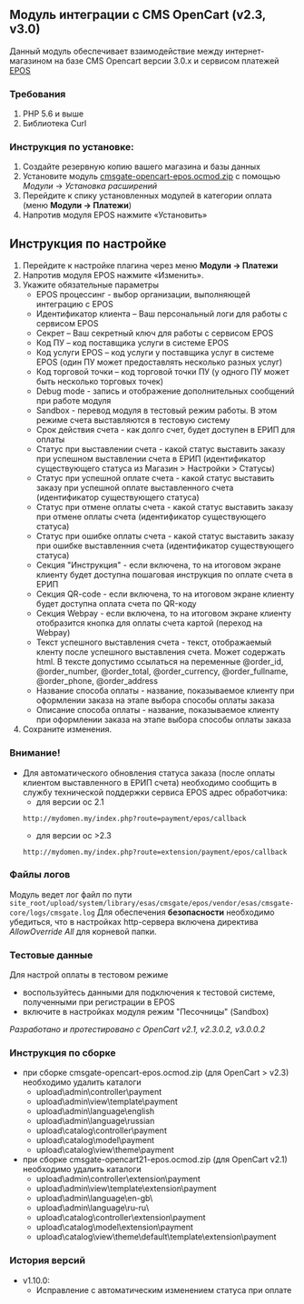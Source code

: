## Модуль интеграции с CMS OpenCart (v2.3, v3.0)

Данный модуль обеспечивает взаимодействие между интернет-магазином на базе CMS Opencart версии 3.0.x и сервисом платежей [EPOS](https://e-pos.by)

### Требования ###
1. PHP 5.6 и выше 
1. Библиотека Curl 

### Инструкция по установке:
1. Создайте резервную копию вашего магазина и базы данных
1. Установите модуль [cmsgate-opencart-epos.ocmod.zip](https://bitbucket.org/esasby/cmsgate-opencart-epos/src/master/cmsgate-opencart-epos.ocmod.zip) с помощью _Модули_ -> _Установка расширений_
1. Перейдите к спику установленных модулей в категории оплата (меню __Модули  -> Платежи__)
1. Напротив модуля EPOS нажмите «Установить»

## Инструкция по настройке
1. Перейдите к настройке плагина через меню __Модули  -> Платежи__
1. Напротив модуля EPOS нажмите «Изменить».
1. Укажите обязательные параметры
    * EPOS процессинг - выбор организации, выполняющей интеграцию с EPOS
    * Идентификатор клиента – Ваш персональный логи для работы с сервисом EPOS
    * Секрет – Ваш секретный ключ для работы с сервисом EPOS
    * Код ПУ – код поставщика услуги в системе EPOS
    * Код услуги EPOS – код услуги у поставщика услуг в системе EPOS (один ПУ может предоставлять несколько разных услуг)
    * Код торговой точки – код торговой точки ПУ (у одного ПУ может быть несколько торговых точек)
    * Debug mode - запись и отображение дополнительных сообщений при работе модуля
    * Sandbox - перевод модуля в тестовый режим работы. В этом режиме счета выставляются в тестовую систему
    * Срок действия счета - как долго счет, будет доступен в ЕРИП для оплаты    
    * Статус при выставлении счета  - какой статус выставить заказу при успешном выставлении счета в ЕРИП (идентификатор существующего статуса из Магазин > Настройки > Статусы)
    * Статус при успешной оплате счета - какой статус выставить заказу при успешной оплате выставленного счета (идентификатор существующего статуса)
    * Статус при отмене оплаты счета - какой статус выставить заказу при отмене оплаты счета (идентификатор существующего статуса)
    * Статус при ошибке оплаты счета - какой статус выставить заказу при ошибке выставленния счета (идентификатор существующего статуса)
    * Секция "Инструкция" - если включена, то на итоговом экране клиенту будет доступна пошаговая инструкция по оплате счета в ЕРИП
    * Секция QR-code - если включена, то на итоговом экране клиенту будет доступна оплата счета по QR-коду
    * Секция Webpay - если включена, то на итоговом экране клиенту отобразится кнопка для оплаты счета картой (переход на Webpay)
    * Текст успешного выставления счета - текст, отображаемый кленту после успешного выставления счета. Может содержать html. В тексте допустимо ссылаться на переменные @order_id, @order_number, @order_total, @order_currency, @order_fullname, @order_phone, @order_address
    * Название способа оплаты - название, показываемое клиенту при оформлении заказа на этапе выбора способы оплаты заказа
    * Описание способа оплаты - название, показываемое клиенту при оформлении заказа на этапе выбора способы оплаты заказа
1. Сохраните изменения.

### Внимание!
* Для автоматического обновления статуса заказа (после оплаты клиентом выставленного в ЕРИП счета) необходимо сообщить в службу технической поддержки сервиса EPOS адрес обработчика:
    * для версии oc 2.1
    ```
    http://mydomen.my/index.php?route=payment/epos/callback
    ```
    * для версии oc >2.3
    ```
    http://mydomen.my/index.php?route=extension/payment/epos/callback
    ```
### Файлы логов
Модуль ведет лог файл по пути 
`site_root/upload/system/library/esas/cmsgate/epos/vendor/esas/cmsgate-core/logs/cmsgate.log`
Для обеспечения **безопасности** необходимо убедиться, что в настройках http-сервера включена директива _AllowOverride All_ для корневой папки.

### Тестовые данные
Для настрой оплаты в тестовом режиме
 * воспользуйтесь данными для подключения к тестовой системе, полученными при регистрации в EPOS
 * включите в настройках модуля режим "Песочницы" (Sandbox)

_Разработано и протестировано с OpenCart v2.1, v2.3.0.2, v3.0.0.2_

### Инструкция по сборке
 * при сборке cmsgate-opencart-epos.ocmod.zip (для OpenCart > v2.3) необходимо удалить каталоги
    * upload\admin\controller\payment
    * upload\admin\view\template\payment
    * upload\admin\language\english
    * upload\admin\language\russian
    * upload\catalog\controller\payment
    * upload\catalog\model\payment
    * upload\catalog\view\theme\payment
 * при сборке cmsgate-opencart21-epos.ocmod.zip (для OpenCart v2.1) необходимо удалить каталоги
    * upload\admin\controller\extension\payment
    * upload\admin\view\template\extension\payment
    * upload\admin\language\en-gb\
    * upload\admin\language\ru-ru\
    * upload\catalog\controller\extension\payment
    * upload\catalog\model\extension\payment
    * upload\catalog\view\theme\default\template\extension\payment

### История версий
* v1.10.0:
    * Исправление с автоматическим изменением статуса при оплате


